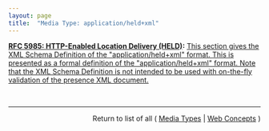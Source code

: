 ```yaml
---
layout: page
title:  "Media Type: application/held+xml"
---
```


**[RFC 5985: HTTP-Enabled Location Delivery (HELD)](/specs/IETF/RFC/5985 "This document defines a Layer 7 Location Configuration Protocol (L7 LCP) and describes the use of HTTP and HTTP/TLS as transports for the L7 LCP. The L7 LCP is used for retrieving location information from a server within an access network. It includes options for retrieving location information in two forms: by value and by reference. The protocol is an extensible application-layer protocol that is independent of the session layer."):** [This section gives the XML Schema Definition of the "application/held+xml" format. This is presented as a formal definition of the "application/held+xml" format. Note that the XML Schema Definition is not intended to be used with on-the-fly validation of the presence XML document.](http://tools.ietf.org/html/rfc5985#section-7 "Read documentation for Media Type &#34;application/held+xml&#34;")

<br/>
<hr/>

<p style="text-align: right">Return to list of all ( <a href="../media-types">Media Types</a> | <a href="../">Web Concepts</a> )</p>
